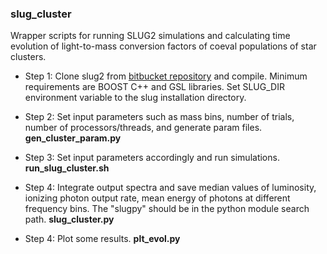 ### slug_cluster

Wrapper scripts for running SLUG2 simulations and calculating time evolution of light-to-mass conversion factors of coeval populations of star clusters.

* Step 1: Clone slug2 from [bitbucket repository](https://bitbucket.org/krumholz/slug2/) and compile. Minimum requirements are BOOST C++ and GSL libraries. Set SLUG_DIR environment variable to the slug installation directory.

* Step 2: Set input parameters such as mass bins, number of trials, number of processors/threads, and generate param files. **gen_cluster_param.py**

* Step 3: Set input parameters accordingly and run simulations. **run_slug_cluster.sh**

* Step 4: Integrate output spectra and save median values of luminosity, ionizing photon output rate, mean energy of photons at different frequency bins. The "slugpy" should be in the python module search path. **slug_cluster.py**

* Step 4: Plot some results. **plt_evol.py**
